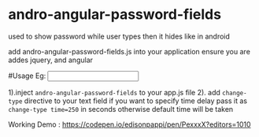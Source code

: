 # andro-angular-password-fields

used to show password while user types then it hides like in android

add  andro-angular-password-fields.js into your application
ensure you are addes jquery, and angular

#Usage
Eg:   <input type="text" change-type time=250>

1).inject `andro-angular-password-fields` to your app.js file
2). add  `change-type` directive to your text field if you want to specify time delay pass it as ` change-type time=250` in seconds otherwise default time will be taken

Working Demo : https://codepen.io/edisonpappi/pen/PexxxX?editors=1010
